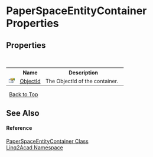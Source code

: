 # PaperSpaceEntityContainer Properties
 

## Properties
&nbsp;<table><tr><th></th><th>Name</th><th>Description</th></tr><tr><td>![Public property](media/pubproperty.gif "Public property")</td><td><a href="P_Linq2Acad_EntityContainer_ObjectId.md">ObjectId</a></td><td>
The ObjectId of the container.
&nbsp;</tr></table>&nbsp;
<a href="#paperspaceentitycontainer-properties">Back to Top</a>

## See Also


#### Reference
<a href="T_Linq2Acad_PaperSpaceEntityContainer.md">PaperSpaceEntityContainer Class</a><br /><a href="N_Linq2Acad.md">Linq2Acad Namespace</a><br />
